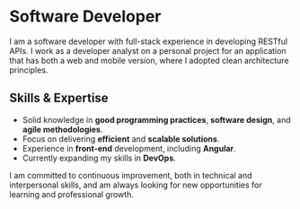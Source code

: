 # Software Developer

I am a software developer with full-stack experience in developing RESTful APIs. I work as a developer analyst on a personal project for an application that has both a web and mobile version, where I adopted clean architecture principles.

## Skills & Expertise
- Solid knowledge in **good programming practices**, **software design**, and **agile methodologies**.
- Focus on delivering **efficient** and **scalable solutions**.
- Experience in **front-end** development, including **Angular**.
- Currently expanding my skills in **DevOps**.
  
I am committed to continuous improvement, both in technical and interpersonal skills, and am always looking for new opportunities for learning and professional growth.
